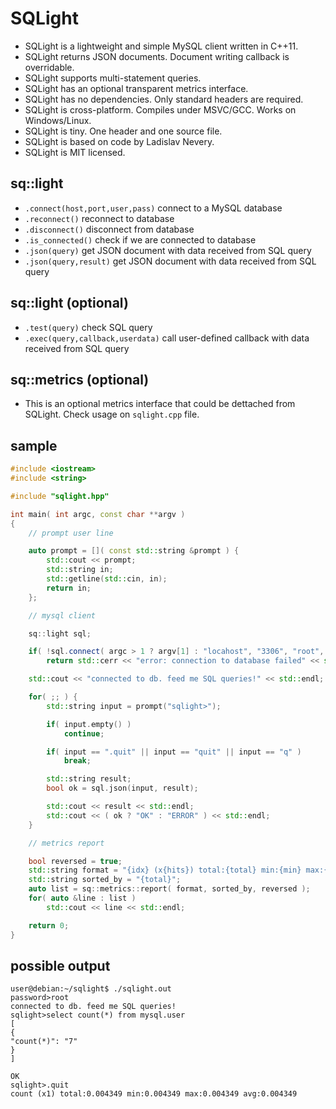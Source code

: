 SQLight
=======

- SQLight is a lightweight and simple MySQL client written in C++11.
- SQLight returns JSON documents. Document writing callback is overridable.
- SQLight supports multi-statement queries.
- SQLight has an optional transparent metrics interface.
- SQLight has no dependencies. Only standard headers are required.
- SQLight is cross-platform. Compiles under MSVC/GCC. Works on Windows/Linux.
- SQLight is tiny. One header and one source file.
- SQLight is based on code by Ladislav Nevery.
- SQLight is MIT licensed.

sq::light
---------
- `.connect(host,port,user,pass)` connect to a MySQL database
- `.reconnect()` reconnect to database
- `.disconnect()` disconnect from database
- `.is_connected()` check if we are connected to database
- `.json(query)` get JSON document with data received from SQL query
- `.json(query,result)` get JSON document with data received from SQL query

sq::light (optional)
--------------------
- `.test(query)` check SQL query
- `.exec(query,callback,userdata)` call user-defined callback with data received from SQL query

sq::metrics (optional)
----------------------
- This is an optional metrics interface that could be dettached from SQLight. Check usage on `sqlight.cpp` file.

sample
------
```c++
#include <iostream>
#include <string>

#include "sqlight.hpp"

int main( int argc, const char **argv )
{
    // prompt user line

    auto prompt = []( const std::string &prompt ) {
        std::cout << prompt;
        std::string in;
        std::getline(std::cin, in);
        return in;
    };

    // mysql client

    sq::light sql;

    if( !sql.connect( argc > 1 ? argv[1] : "locahost", "3306", "root", prompt("password>") ) )
        return std::cerr << "error: connection to database failed" << std::endl, -1;

    std::cout << "connected to db. feed me SQL queries!" << std::endl;

    for( ;; ) {
        std::string input = prompt("sqlight>");

        if( input.empty() )
            continue;

        if( input == ".quit" || input == "quit" || input == "q" )
            break;

        std::string result;
        bool ok = sql.json(input, result);

        std::cout << result << std::endl;
        std::cout << ( ok ? "OK" : "ERROR" ) << std::endl;
    }

    // metrics report

    bool reversed = true;
    std::string format = "{idx} (x{hits}) total:{total} min:{min} max:{max} avg:{avg}";
    std::string sorted_by = "{total}";
    auto list = sq::metrics::report( format, sorted_by, reversed );
    for( auto &line : list )
        std::cout << line << std::endl;

    return 0;
}
```

possible output
---------------
```
user@debian:~/sqlight$ ./sqlight.out
password>root
connected to db. feed me SQL queries!
sqlight>select count(*) from mysql.user
[
{
"count(*)": "7"
}
]

OK
sqlight>.quit
count (x1) total:0.004349 min:0.004349 max:0.004349 avg:0.004349
```
